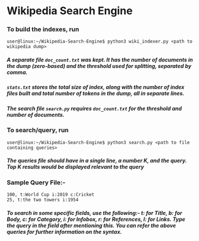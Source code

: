 # Wikipedia Search Engine

### To build the indexes, run 
```
user@linux:~/Wikipedia-Search-Engine$ python3 wiki_indexer.py <path to wikipedia dump>
```
##### A separate file ```doc_count.txt``` was kept. It has the number of documents in the dump (zero-based) and the threshold used for splitting, separated by comma.
##### ```stats.txt``` stores the total size of index, along with the number of index files built and total number of tokens in the dump, all in separate lines.
##### The search file ```search.py``` requires ```doc_count.txt``` for the threshold and number of documents.

### To search/query, run
```
user@linux:~/Wikipedia-Search-Engine$ python3 search.py <path to file containing queries>
```
##### The queries file should have in a single line, a number K, and the query. Top K results would be displayed relevant to the query

### Sample Query File:-
```
100, t:World Cup i:2019 c:Cricket
25, t:the two towers i:1954
```
##### To search in some specific fields, use the following:- t: for Title, b: for Body, c: for Category, i: for Infobox, r: for References, l: for Links. Type the query in the field after mentioning this. You can refer the above queries for further information on the syntax.
